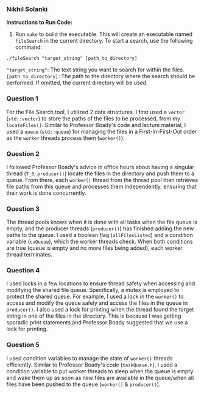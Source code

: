 ### Nikhil Solanki

**Instructions to Run Code:**

1. Run `make` to build the executable. This will create an executable named `fileSearch` in the current directory.
To start a search, use the following command:

`./fileSearch "target_string" [path_to_directory]`

`"target_string"`: The text string you want to search for within the files.
`[path_to_directory]`: The path to the directory where the search should be performed. If omitted, the current directory will be used.

### Question 1
For the File Search tool, I utilized 2 data structures. I first used a `vector` (`std::vector`) to store the paths of the files to be processed, from my `locateFiles()`. Similar to Professor Boady's code and lecture material, I used a `queue` (`std::queue`) for managing the files in a First-In-First-Out order as the `worker` threads process them (`worker()`).

### Question 2
I followed Professor Boady's advice in office hours about having a singular thread (`T_0`; `producer()`) locate the files in the directory and push them to a queue. From there, each `worker()` thread from the thread pool then retrieves file paths from this queue and processes them independently, ensuring that their work is done concurrently.

### Question 3
The thread pools knows when it is done with all tasks when the file queue is empty, and the producer threads (`producer()`) has finished adding the new paths to the queue. I used a boolean flag (`allFilesListed`) and a condition variable (`cvQueue`), which the worker threads check. When both conditions are true (queue is empty and no more files being added), each worker thread terminates.

### Question 4
I used locks in a few locations to ensure thread safety when accessing and modifying the shared file queue. Specifically, a mutex is employed to protect the shared queue. For example, I used a lock in the `worker()` to access and modify the queue safely and access the files in the queue in `producer()`. I also used a lock for printing when the thread found the target string in one of the files in the directory. This is because I was getting sporadic print statements and Professor Boady suggested that we use a lock for printing.

### Question 5

I used condition variables to manage the state of `worker()` threads efficiently. Similar to Professor Boady's code (`taskQueue.h`), I used a condition variable to 
put worker threads to sleep when the queue is empty and wake them up as soon as new files are available in the queue/when all files have been pushed to the queue (`worker()` & `producer()`).

